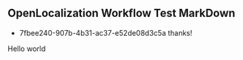 ## OpenLocalization Workflow Test MarkDown
* 7fbee240-907b-4b31-ac37-e52de08d3c5a 
thanks!

Hello world